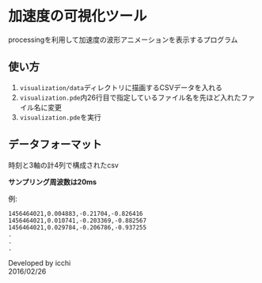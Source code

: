 # 加速度の可視化ツール
processingを利用して加速度の波形アニメーションを表示するプログラム

## 使い方
1. `visualization/data`ディレクトリに描画するCSVデータを入れる
2. `visualization.pde`内26行目で指定しているファイル名を先ほど入れたファイル名に変更
3. `visualization.pde`を実行

## データフォーマット
時刻と3軸の計4列で構成されたcsv  

**サンプリング周波数は20ms**

例:
```
1456464021,0.004883,-0.21704,-0.826416
1456464021,0.010741,-0.203369,-0.882567
1456464021,0.029784,-0.206786,-0.937255
.
.
.
```

Developed by icchi  
2016/02/26
